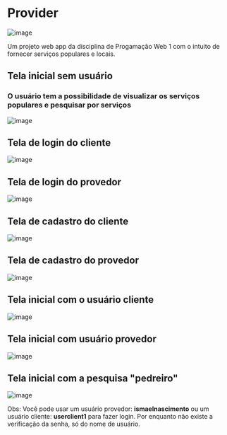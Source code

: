 # Provider
![image](https://github.com/user-attachments/assets/88f13eaa-33da-42da-b783-d1b20ea6a969)

Um projeto web app da disciplina de Progamação Web 1 com o intuito de fornecer serviços populares e locais.

## Tela inicial sem usuário

### O usuário tem a possibilidade de visualizar os serviços populares e pesquisar por serviços

![image](https://github.com/user-attachments/assets/7f0fd89a-1d4a-4015-8d3c-75c3a1c71962)

## Tela de login do cliente
![image](https://github.com/user-attachments/assets/79df693b-e7e6-4371-a999-8aa7b482c60c)

## Tela de login do provedor
![image](https://github.com/user-attachments/assets/71c659bd-3ec8-4e08-b797-fd2d855f0f3b)

## Tela de cadastro do cliente
![image](https://github.com/user-attachments/assets/38308240-5ef9-4efb-98d4-a20003674598)

## Tela de cadastro do provedor
![image](https://github.com/user-attachments/assets/de68282b-957f-4936-a802-1bf76fde5082)

## Tela inicial com o usuário cliente
![image](https://github.com/user-attachments/assets/7b0ccd0c-7308-4792-ba71-8e20a413bea6)

## Tela inicial com usuário provedor
![image](https://github.com/user-attachments/assets/99734536-fbb5-4ecb-a664-4c0fdc2ff449)

## Tela inicial com a pesquisa "pedreiro"
![image](https://github.com/user-attachments/assets/4eb76619-ada1-4de7-99cc-67476bdd5775)


Obs: Você pode usar um usuário provedor: <b>ismaelnascimento</b> ou um usuário cliente: <b>userclient1</b> para fazer login. Por enquanto não existe a verificação da senha, só do nome de usuário.
